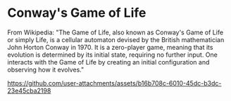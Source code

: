 # Conway's Game of Life

From Wikipedia:
"The Game of Life, also known as Conway's Game of Life or simply Life, is a cellular automaton devised by the British mathematician John Horton Conway in 1970. It is a zero-player game, meaning that its evolution is determined by its initial state, requiring no further input. One interacts with the Game of Life by creating an initial configuration and observing how it evolves."


https://github.com/user-attachments/assets/b16b708c-6010-45dc-b3dc-23e45cba2198

